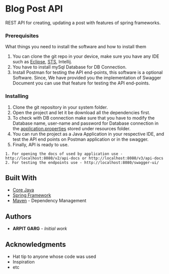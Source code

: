 # Blog Post API

REST API for creating, updating a post with features of spring frameworks.

### Prerequisites

What things you need to install the software and how to install them

1. You can clone the git repo in your device, make sure you have any IDE such as [Eclipse](https://www.eclipse.org/downloads/), [STS](https://spring.io/tools#suite-three), Intellij.
2. You have to install mySql Database for DB Connection.
3. Install Postman for testing the API end-points, this software is a optional Software. Since, We have provided you the implementation of Swagger Document you can use that feature for testing the API end-points.

### Installing

1. Clone the git repository in your system folder.
2. Open the project and let it be download all the dependencies first.
3. To check with DB connection make sure that you have to modify the Database name, user-name and password for Database connection in the [application.properties](https://github.com/Garg-Sahab-Ji/Blog-Post-API/blob/master/src/main/resources/application.properties) stored under resources folder.
4. You can run the project as a Java Application in your respective IDE, and test the API end points on Postman application or in the swagger.
5. Finally, API is ready to use.

```
1. For opening the docs of used by application use - http://localhost:8080/v2/api-docs or http://localhost:8080/v3/api-docs
2. For testing the endpoints use - http://localhost:8080/swagger-ui/
```
## Built With

* [Core Java](https://www.java.com/en/)
* [Spring Framework](https://spring.io/)
* [Maven](https://maven.apache.org/) - Dependency Management

## Authors

* **ARPIT GARG** - *Initial work*

## Acknowledgments

* Hat tip to anyone whose code was used
* Inspiration
* etc
